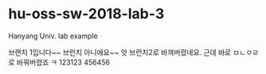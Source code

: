 # hu-oss-sw-2018-lab-3
Hanyang Univ. lab example

브랜치 1입니다~~ 브런치 아니에요~~
앗 브런치2로 바껴버렸네요. 근데 바로 ㅁㄴㅇㄹ로 바꿔버렸죠 ㅋ
123123
456456